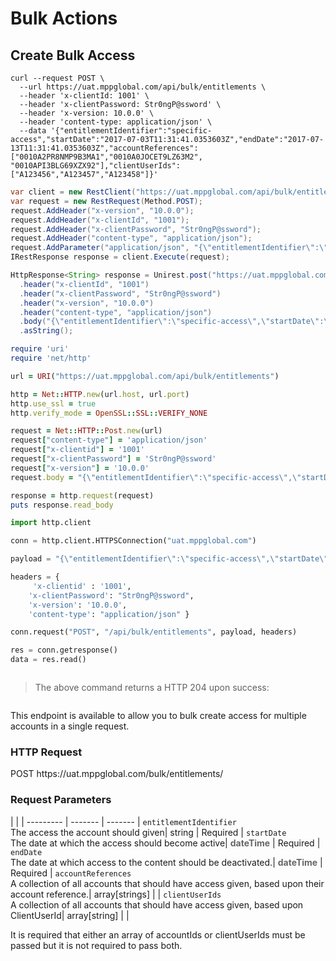 # Bulk Actions

## Create Bulk Access 

```shell
curl --request POST \
  --url https://uat.mppglobal.com/api/bulk/entitlements \
  --header 'x-clientId: 1001' \
  --header 'x-clientPassword: Str0ngP@ssword' \
  --header 'x-version: 10.0.0' \
  --header 'content-type: application/json' \
  --data '{"entitlementIdentifier":"specific-access","startDate":"2017-07-03T11:31:41.0353603Z","endDate":"2017-07-13T11:31:41.0353603Z","accountReferences":["0010A2PR8NMP9B3MA1","0010A0JOCET9LZ63M2", "0010API3BLG69XZX92"],"clientUserIds":["A123456","A123457","A123458"]}'
```

```csharp
var client = new RestClient("https://uat.mppglobal.com/api/bulk/entitlements");
var request = new RestRequest(Method.POST);
request.AddHeader("x-version", "10.0.0");
request.AddHeader("x-clientId", "1001");
request.AddHeader("x-clientPassword", "Str0ngP@ssword");
request.AddHeader("content-type", "application/json");
request.AddParameter("application/json", "{\"entitlementIdentifier\":\"specific-access\",\"startDate\":\"2017-07-03T11:31:41.0353603Z\",\"endDate\":\"2017-07-13T11:31:41.0353603Z\",\"accountReferences\":["0010A2PR8NMP9B3MA1","0010A0JOCET9LZ63M2", "0010API3BLG69XZX92"],\"clientUserIds\":[\"A123456\",\"A123457\",\"A123458\"]}", ParameterType.RequestBody);
IRestResponse response = client.Execute(request);
```

```java
HttpResponse<String> response = Unirest.post("https://uat.mppglobal.com/api/bulk/entitlements")
  .header("x-clientId", "1001")
  .header("x-clientPassword", "Str0ngP@ssword")
  .header("x-version", "10.0.0")
  .header("content-type", "application/json")
  .body("{\"entitlementIdentifier\":\"specific-access\",\"startDate\":\"2017-07-03T11:31:41.0353603Z\",\"endDate\":\"2017-07-13T11:31:41.0353603Z\",\"accountReferences\":["0010A2PR8NMP9B3MA1","0010A0JOCET9LZ63M2", "0010API3BLG69XZX92"],\"clientUserIds\":[\"A123456\",\"A123457\",\"A123458\"]}")
  .asString();
```

```ruby
require 'uri'
require 'net/http'

url = URI("https://uat.mppglobal.com/api/bulk/entitlements")

http = Net::HTTP.new(url.host, url.port)
http.use_ssl = true
http.verify_mode = OpenSSL::SSL::VERIFY_NONE

request = Net::HTTP::Post.new(url)
request["content-type"] = 'application/json'
request["x-clientid"] = '1001'
request["x-clientPassword"] = 'Str0ngP@ssword'
request["x-version"] = '10.0.0'
request.body = "{\"entitlementIdentifier\":\"specific-access\",\"startDate\":\"2017-07-03T11:31:41.0353603Z\",\"endDate\":\"2017-07-13T11:31:41.0353603Z\",\"accountReferences\":["0010A2PR8NMP9B3MA1","0010A0JOCET9LZ63M2", "0010API3BLG69XZX92"],\"clientUserIds\":[\"A123456\",\"A123457\",\"A123458\"]}"

response = http.request(request)
puts response.read_body
```

```python
import http.client

conn = http.client.HTTPSConnection("uat.mppglobal.com")

payload = "{\"entitlementIdentifier\":\"specific-access\",\"startDate\":\"2017-07-03T11:31:41.0353603Z\",\"endDate\":\"2017-07-13T11:31:41.0353603Z\",\"accountReferences\":["0010A2PR8NMP9B3MA1","0010A0JOCET9LZ63M2", "0010API3BLG69XZX92"],\"clientUserIds\":[\"A123456\",\"A123457\",\"A123458\"]}"

headers = { 
     'x-clientid' : '1001',
    'x-clientPassword': "Str0ngP@ssword",
    'x-version': '10.0.0',
    'content-type': "application/json" }

conn.request("POST", "/api/bulk/entitlements", payload, headers)

res = conn.getresponse()
data = res.read()

```

```javascript

```

> The above command returns a HTTP 204 upon success:

```json

```

This endpoint is available to allow you to bulk create access for multiple accounts in a single request.

### HTTP Request

<div class="endpoint-cont">
<span class="endpoint-verb endpoint-verb-post">POST</span>
<span class="endpoint-path">https://uat.mppglobal.com/bulk/entitlements/</span>
</div>

### Request Parameters

 |  |  | 
--------- | ------- | ------- | 
`entitlementIdentifier` <br />The access the account should given| <span class="string">string</span> | <span class="required">Required</span> | 
`startDate` <br />The date at which the access should become active| <span style="font-weight:bold;color:#666;">dateTime</span> | <span class="required">Required</span> | 
`endDate` <br />The date at which access to the content should be deactivated.| <span style="font-weight:bold;color:#666;">dateTime</span> | <span class="required">Required</span> | 
`accountReferences` <br />A collection of all accounts that should have access given, based upon their account reference.| <span class="array">array[strings]</span> |   | 
`clientUserIds` <br />A collection of all accounts that should have access given, based upon ClientUserId| <span class="array">array[string]</span> |   | 


<aside class="info">It is required that either an array of accountIds or clientUserIds must be passed but it is not required to pass both.</aside>
